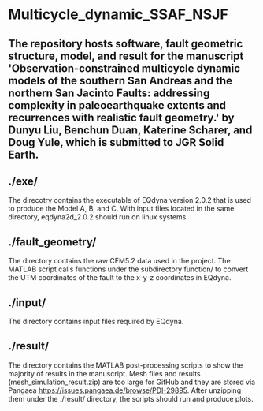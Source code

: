 # Multicycle_dynamic_SSAF_NSJF

## The repository hosts software, fault geometric structure, model, and result for the manuscript 'Observation-constrained multicycle dynamic models of the southern San Andreas and the northern San Jacinto Faults: addressing complexity in paleoearthquake extents and recurrences with realistic fault geometry.' by Dunyu Liu, Benchun Duan, Katerine Scharer, and Doug Yule, which is submitted to JGR Solid Earth.

## ./exe/ 
The direcotry contains the executable of EQdyna version 2.0.2 that is used to produce the Model A, B, and C. With input files located in the same directory, eqdyna2d_2.0.2 should run on linux systems.

## ./fault_geometry/
The directory contains the raw CFM5.2 data used in the project. The MATLAB script calls functions under the subdirectory function/ to convert the UTM coordinates of the fault to the x-y-z coordinates in EQdyna.

## ./input/ 
The directory contains input files required by EQdyna.

## ./result/ 
The directory contains the MATLAB post-processing scripts to show the majority of results in the manuscript. 
Mesh files and results (mesh_simulation_result.zip) are too large for GitHub and they are stored via Pangaea https://issues.pangaea.de/browse/PDI-29895. After unzipping them under the ./result/ directory, the scripts should run and produce plots. 
